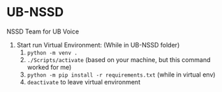 # UB-NSSD
NSSD Team for UB Voice


1. Start run Virtual Environment:  (While in UB-NSSD folder)
    1. `python -m venv .`
    2. `./Scripts/activate` (based on your machine, but this command worked for me)
    3. `python -m pip install -r requirements.txt` (while in virtual env)
    4. `deactivate` to leave virtual environment

